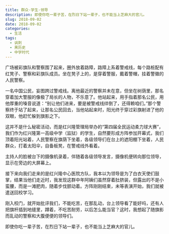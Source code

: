 ```yaml
---
title: 群众·学生·领导
description: 即使你吃一辈子苦，在烈日下站一辈子，也不能当上芝麻大的官儿。
slug: 2018-09-02
date: 2018-09-02
categories:
  - 生活
tags:
  - 讽刺
  - 黑历史
  - 中学时代
---
```


广场被彩旗队和警察围了起来，圈外放着路障，路障上系着警戒线，每个路桩配有红凳子、警察和彩旗队成员。坐在凳子上的，是穿着警服，戴着警帽，挂着警徽的人民警察。

一名中国公民，妄图跨过警戒线。离他最近的警察并未在意，但坐在树荫里，那名穿着加大警服的像极了局长的人物，不乐意了。他站起来，用手指着那名公民，用他厚重的嗓音说道：“别让他们进来，要是被警戒线绊倒了，还得赖咱们。”那个警察终于站了起来，让那名公民回去，当他站起来时，阳光终于穿过彩旗射进了他的双眼，他赶忙躲到旗影之下。

这并不是什么秘密活动，而是红兴隆管理局举办的“第四届全民运动柔力球大赛”，我们作为红兴隆第一高级中学（监狱）的学生，自然要形成方阵参加开幕式，我们顶着阳光站着，人民警察在旗荫下坐着，各级领导们在台上的遮阳棚下坐着，人民群众，打着太阳伞，自备板凳，在警戒线外看着。

主持人的脸被台下的摄像机录着，伴随着各级领导发言，摄像机便转向那位领导，显示在旁边的大屏幕上。

接下来向我们走来的是红兴隆中心医院方队，我本以为领导是为了白衣天使们鼓掌，结果当他们走近时，我发现这群中年阿姨们虽然穿着肚脐装，但露出的不是小蛮腰，而是一滩肥肉，随着步伐颤动着。方阵刚刚结束，未等表演开始，我们就被遣送回校学习。

刚入校门，就开始批评我们，不能吃苦，在那乱动，台上领导看了能好吗，还有人把旗杆插到地缝里，蹲着，不吃苦耐劳，以后怎么能当官？这时，我想起了随旗影而乱动的警察和大腹便便的领导们。

即使你吃一辈子苦，在烈日下站一辈子，也不能当上芝麻大的官儿。

